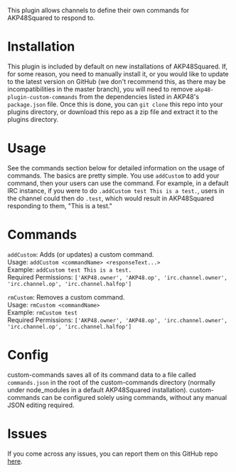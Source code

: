 This plugin allows channels to define their own commands for AKP48Squared to respond to.

# Installation

This plugin is included by default on new installations of AKP48Squared. If, for some reason, you need to manually install it, or you would like to update to the latest version on GitHub (we don't recommend this, as there may be incompatibilities in the master branch), you will need to remove `akp48-plugin-custom-commands` from the dependencies listed in AKP48's `package.json` file. Once this is done, you can `git clone` this repo into your plugins directory, or download this repo as a zip file and extract it to the plugins directory.

# Usage
See the commands section below for detailed information on the usage of commands. The basics are pretty simple. You use `addCustom` to add your command, then your users can use the command. For example, in a default IRC instance, if you were to do `.addCustom test This is a test.`, users in the channel could then do `.test`, which would result in AKP48Squared responding to them, "This is a test."

# Commands

`addCustom`: Adds (or updates) a custom command.  
Usage: `addCustom <commandName> <responseText...>`  
Example: `addCustom test This is a test.`  
Required Permissions: `['AKP48.owner', 'AKP48.op', 'irc.channel.owner', 'irc.channel.op', 'irc.channel.halfop']`

`rmCustom`: Removes a custom command.  
Usage: `rmCustom <commandName>`  
Example: `rmCustom test`  
Required Permissions: `['AKP48.owner', 'AKP48.op', 'irc.channel.owner', 'irc.channel.op', 'irc.channel.halfop']`

# Config

custom-commands saves all of its command data to a file called `commands.json` in the root of the custom-commands directory (normally under node_modules in a default AKP48Squared installation). custom-commands can be configured solely using commands, without any manual JSON editing required.

# Issues

If you come across any issues, you can report them on this GitHub repo [here](https://github.com/AKP48Squared/akp48-plugin-custom-commands/issues).
